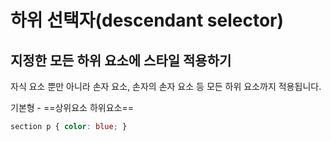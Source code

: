 # 하위 선택자(descendant selector)
## 지정한 모든 하위 요소에 스타일 적용하기
자식 요소 뿐만 아니라 손자 요소, 손자의 손자 요소 등 모든 하위 요소까지 적용됩니다.

기본형  - ==상위요소 하위요소==

```css
section p { color: blue; }
```
